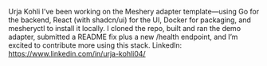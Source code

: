 Urja Kohli 
I’ve been working on the Meshery adapter template—using Go for the backend, React (with shadcn/ui) for the UI, Docker for packaging, and mesheryctl to install it locally. 
I cloned the repo, built and ran the demo adapter, submitted a README fix plus a new /health endpoint, and I’m excited to contribute more using this stack.
Linkedln: https://www.linkedin.com/in/urja-kohli04/

